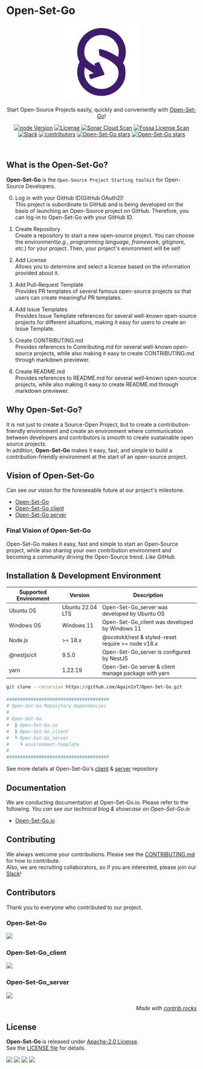 # Open-Set-Go

<p align="center">
<a href="https://open-set-go.netlify.app/" target="blank"><img src="./.github/images/Open-Set-Go.png" width="200" alt="Open-Set-Go Logo" /></a>
</p>

<p align="center">
  Start Open-Source Projects easily, quickly and conveniently with <a href="https://open-set-go.netlify.app/" target="blank">Open-Set-Go</a>!
</p>

<p align="center">
  <a href="https://github/AgainIoT/Open-Set-Go"><img src="https://img.shields.io/node/v-lts/%40octokit%2Frest" alt="node Version" /></a>
  <a href="/LICENSE"><img src="https://img.shields.io/github/license/AgainIoT/Open-Set-Go" alt="License" /></a>
  <a href="https://sonarcloud.io/summary/new_code?id=AgainIoT_Open-Set-Go_server" target="_blank"><img src="https://sonarcloud.io/api/project_badges/measure?project=AgainIoT_Open-Set-Go_server&metric=alert_status" alt="Sonar Cloud Scan" /></a>
  <a href="https://app.fossa.com/projects/git%2Bgithub.com%2FAgainIoT%2FOpen-Set-Go?ref=badge_shield" target="_blank"><img src="https://app.fossa.com/api/projects/git%2Bgithub.com%2FAgainIoT%2FOpen-Set-Go.svg?type=shield&issueType=license" alt="Fossa License Scan" /></a>
  <a href="https://join.slack.com/t/open-set-go/shared_invite/zt-21jwlzs9g-qrajfUblcCtmCqAy0Xxj8w" target="_blank"><img src="https://img.shields.io/badge/Slack-online-brightgreen.svg" alt="Slack"/></a>
  <a href="https://github.com/AgainIoT/Open-Set-Go/graphs/contributors" target="_blank"><img src="https://img.shields.io/github/contributors-anon/AgainIoT/Open-Set-Go" alt="contributors" /></a>
  <a href="https://github/AgainIoT/Open-Set-Go"><img src="https://img.shields.io/github/last-commit/AgainIoT/Open-Set-Go" alt="Open-Set-Go stars" /></a>
  <a href="https://github/AgainIoT/Open-Set-Go"><img src="https://img.shields.io/github/stars/AgainIoT/Open-Set-Go" alt="Open-Set-Go stars" /></a>
</p>

<br>

## What is the **Open-Set-Go**?

**Open-Set-Go** is the `Open-Source Project Starting toolkit` for Open-Source Developers.

0. Log in with your GitHub ID(GitHub OAuth2)! <br>
   This project is subordinate to GitHub and is being developed on the basis of launching an Open-Source project on GitHub. Therefore, you can log-in to Open-Set-Go with your GitHub ID.

1. Create Repository <br>
   Create a repository to start a new open-source project. You can choose the environment(_e.g., programming language, framework, gitignore, etc._) for your project. Then, your project's environment will be set!

2. Add License <br>
   Allows you to determine and select a license based on the information provided about it.

3. Add Pull-Request Template <br>
   Provides PR templates of several famous open-source projects so that users can create meaningful PR templates.

4. Add Issue Templates <br>
   Provides Issue Template references for several well-known open-source projects for different situations, making it easy for users to create an Issue Template.

5. Create CONTRIBUTING.md <br>
   Provides references to Contributing.md for several well-known open-source projects, while also making it easy to create CONTRIBUTING.md through markdown previewer.

6. Create README.md <br>
   Provides references to README.md for several well-known open-source projects, while also making it easy to create README.md through markdown previewer.

## Why **Open-Set-Go**?

It is not just to create a Source-Open Project, but to create a contribution-friendly environment and create an environment where communication between developers and contributors is smooth to create sustainable open source projects. <br>
In addition, **Open-Set-Go** makes it easy, fast, and simple to build a contribution-friendly environment at the start of an open-source project.

## Vision of **Open-Set-Go**

Can see our vision for the foreseeable future at our project's milestone. <br>

- <a href="https://github.com/AgainIoT/Open-Set-Go/milestones">Open-Set-Go</a>
- <a href="https://github.com/AgainIoT/Open-Set-Go_client/milestones">Open-Set-Go client</a>
- <a href="https://github.com/AgainIoT/Open-Set-Go_server/milestones">Open-Set-Go server</a>

### Final Vision of Open-Set-Go

Open-Set-Go makes it easy, fast and simple to start an Open-Source project, while also sharing your own contribution environment and becoming a community driving the Open-Source trend. _Like GitHub._

## Installation & Development Environment

| Supported Environment | Version          | Description                                          |
| --------------------- | ---------------- | ---------------------------------------------------- |
| Ubuntu OS             | Ubuntu 22.04 LTS | Open-Set-Go_server was developed by Ubuntu OS        |
| Windows OS            | Windows 11       | Open-Set-Go_client was developed by Windows 11       |
| Node.js               | >= 18.x          | @ocotokit/rest & styled-reset require >= node v18.x  |
| @nestjs/cli           | 9.5.0            | Open-Set-Go_server is configured by NestJS           |
| yarn                  | 1.22.19          | Open-Set-Go server & client manage package with yarn |

```bash
git clone --recursive https://github.com/AgainIoT/Open-Set-Go.git

######################################
# Open-Set-Go Repository Dependencies
#
# Open-Set-Go
#  ┣ Open-Set-Go.io
#  ┣ Open-Set-Go_client
#  ┗ Open-Set-Go_server
#    ┗ environment-template
#
######################################
```

See more details at Open-Set-Go's <a href="https://github.com/AgainIoT/Open-Set-Go_client">client</a> & <a href="https://github.com/AgainIoT/Open-Set-Go_server">server</a> repository

## Documentation

We are conducting documentation at Open-Set-Go.io. Please refer to the following. _You can see our technical blog & showcase on Open-Set-Go.io_

- <a href="">Open-Set-Go.io</a>

## Contributing

We always welcome your contributions. Please see the <a href="./CONTRIBUTING.md">CONTRIBUTING.md</a> for how to contribute. <br>
Also, we are recruiting collaborators, so if you are interested, please join our [Slack](https://join.slack.com/t/open-set-go/shared_invite/zt-21jwlzs9g-qrajfUblcCtmCqAy0Xxj8w)!

## Contributors

Thank you to everyone who contributed to our project.

### Open-Set-Go

<a href="https://github.com/AgainIoT/Open-Set-Go/graphs/contributors">
  <img src="https://contrib.rocks/image?repo=AgainIoT/Open-Set-Go"/>
</a>

### Open-Set-Go_client

<a href="https://github.com/AgainIoT/Open-Set-Go_client/graphs/contributors">
  <img src="https://contrib.rocks/image?repo=AgainIoT/Open-Set-Go_client"/>
</a>

### Open-Set-Go_server

<a href="https://github.com/AgainIoT/Open-Set-Go_server/graphs/contributors">
  <img src="https://contrib.rocks/image?repo=AgainIoT/Open-Set-Go_server"/>
</a>

_<div align=right>Made with <a href="https://contrib.rocks">contrib.rocks</a></div>_

## License

**Open-Set-Go** is released under <a href="https://www.apache.org/licenses/LICENSE-2.0">Apache-2.0 License</a>.<br>
See the <a href="./LICENSE">LICENSE file</a> for details. <br>

<a href="https://app.fossa.com/projects/git%2Bgithub.com%2FAgainIoT%2FOpen-Set-Go?utm_source=share_link"><img src="https://app.fossa.com/api/projects/git%2Bgithub.com%2FAgainIoT%2FOpen-Set-Go.svg?type=large"></a>
<a href="https://app.fossa.com/projects/git%2Bgithub.com%2FAgainIoT%2FOpen-Set-Go_server?utm_source=share_link"><img src="https://app.fossa.com/api/projects/git%2Bgithub.com%2FAgainIoT%2FOpen-Set-Go_server.svg?type=large"></a>
<a href="https://app.fossa.com/projects/git%2Bgithub.com%2FAgainIoT%2FOpen-Set-Go_client?utm_source=share_link"><img src="https://app.fossa.com/api/projects/git%2Bgithub.com%2FAgainIoT%2FOpen-Set-Go_client.svg?type=large"></a>
<a href="https://app.fossa.com/projects/git%2Bgithub.com%2FAgainIoT%2FOpen-Set-Go.io?utm_source=share_link"><img src="https://app.fossa.com/api/projects/git%2Bgithub.com%2FAgainIoT%2FOpen-Set-Go.io.svg?type=large"></a>
